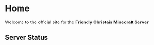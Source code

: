 # Home

Welcome to the official site for the **Friendly Christain Minecraft Server**

## Server Status

<div class="server-status-banner">
  <div class="server-url"></div>
  <div class="server-status"></div>
  <div class="icon-and-players">
    <img class="server-icon" src="">
    <div class="players-online"></div>
  </div>
</div>
